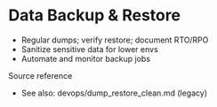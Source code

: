 # Data Backup & Restore

- Regular dumps; verify restore; document RTO/RPO
- Sanitize sensitive data for lower envs
- Automate and monitor backup jobs

Source reference
- See also: devops/dump_restore_clean.md (legacy)